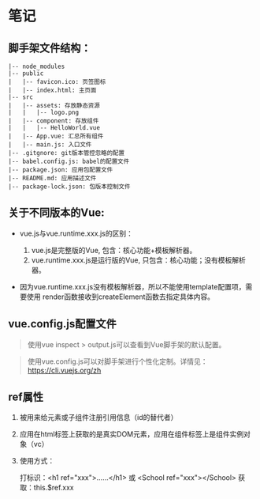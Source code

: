 # 笔记

## 脚手架文件结构：
    |-- node_modules
    |-- public
    |   |-- favicon.ico: 页签图标
    |   |-- index.html: 主页面
    |-- src
    |   |-- assets: 存放静态资源
    |   |   |-- logo.png
    |   |-- component: 存放组件
    |   |   |-- HelloWorld.vue
    |   |-- App.vue: 汇总所有组件
    |   |-- main.js: 入口文件
    |-- .gitgnore: git版本管控忽略的配置
    |-- babel.config.js: babel的配置文件
    |-- package.json: 应用包配置文件
    |-- README.md: 应用描述文件
    |-- package-lock.json: 包版本控制文件

## 关于不同版本的Vue:
- vue.js与vue.runtime.xxx.js的区别：
    1. vue.js是完整版的Vue, 包含：核心功能+模板解析器。
    2. vue.runtime.xxx.js是运行版的Vue, 只包含：核心功能；没有模板解析器。

- 因为vue.runtime.xxx.js没有模板解析器，所以不能使用template配置项，需要使用
      render函数接收到createElement函数去指定具体内容。

## vue.config.js配置文件
> 使用vue inspect > output.js可以查看到Vue脚手架的默认配置。

> 使用vue.config.js可以对脚手架进行个性化定制。详情见：https://cli.vuejs.org/zh

## ref属性
1. 被用来给元素或子组件注册引用信息（id的替代者）
2. 应用在html标签上获取的是真实DOM元素，应用在组件标签上是组件实例对象（vc）
3. 使用方式：

    打标识：\<h1 ref="xxx">......\</h1> 或 \<School ref="xxx">\</School>
    获取：this.$ref.xxx